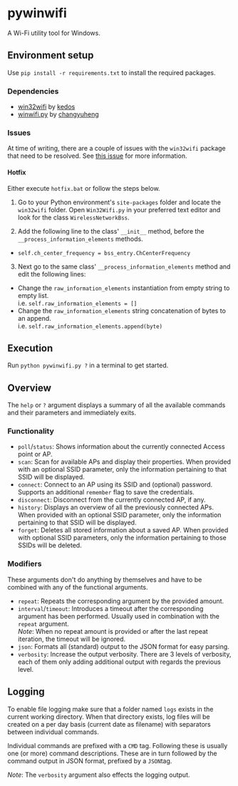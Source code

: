 # pywinwifi
A Wi-Fi utility tool for Windows.

## Environment setup
Use `pip install -r requirements.txt` to install the required packages.

### Dependencies
 - [win32wifi](https://github.com/kedos/win32wifi) by [kedos](https://github.com/kedos)
 - [winwifi.py](https://github.com/changyuheng/winwifi.py) by [changyuheng](https://github.com/changyuheng)

### Issues
At time of writing, there are a couple of issues with the `win32wifi` package that need to be resolved. See [this issue](https://github.com/kedos/win32wifi/pull/8) for more information.

#### Hotfix
Either execute `hotfix.bat` or follow the steps below.

 1. Go to your Python environment's `site-packages` folder and locate the `win32wifi` folder. Open `Win32Wifi.py`  in your preferred text editor and look for the class `WirelessNetworkBss`.

 2. Add the following line to the class' `__init__` method, before the `__process_information_elements` methods.
   - `self.ch_center_frequency = bss_entry.ChCenterFrequency`

 3. Next go to the same class' `__process_information_elements` method and edit the following lines:
   - Change the `raw_information_elements` instantiation from empty string to empty list.\
   i.e. `self.raw_information_elements = []`
   - Change the `raw_information_elements` string concatenation of bytes to an append.\
   i.e. `self.raw_information_elements.append(byte)`

## Execution
Run `python pywinwifi.py ?` in a terminal to get started.

## Overview
The `help` or `?` argument displays a summary of all the available commands and their parameters and immediately exits.

### Functionality
 - `poll`/`status`: Shows information about the currently connected Access point or AP.
 - `scan`: Scan for available APs and display their properties. When provided with an optional SSID parameter, only the information pertaining to that SSID will be displayed.
 - `connect`: Connect to an AP using its SSID and (optional) password. Supports an additional `remember` flag to save the credentials.
 - `disconnect`: Disconnect from the currently connected AP, if any.
 - `history`: Displays an overview of all the previously connected APs. When provided with an optional SSID parameter, only the information pertaining to that SSID will be displayed.
 - `forget`: Deletes all stored information about a saved AP. When provided with optional SSID parameters, only the information pertaining to those SSIDs will be deleted.

### Modifiers
These arguments don't do anything by themselves and have to be combined with any of the functional arguments.

 - `repeat`: Repeats the corresponding argument by the provided amount.
 - `interval`/`timeout`: Introduces a timeout after the corresponding argument has been performed. Usually used in combination with the `repeat` argument.\
 _Note_: When no repeat amount is provided or after the last repeat iteration, the timeout will be ignored.
 - `json`: Formats all (standard) output to the JSON format for easy parsing.
 - `verbosity`: Increase the output verbosity. There are 3 levels of verbosity, each of them only adding additional output with regards the previous level.

## Logging
To enable file logging make sure that a folder named `logs` exists in the current working directory. When that directory exists, log files will be created on a per day basis (current date as filename) with separators between individual commands.

Individual commands are prefixed with a `CMD` tag. Following these is usually one (or more) command descriptions. These are in turn followed by the command output in JSON format, prefixed by a `JSON`tag.

_Note_: The `verbosity` argument also effects the logging output.
